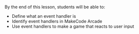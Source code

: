 By the end of this lesson, students will be able to:
- Define what an event handler is
- Identify event handlers in MakeCode Arcade
- Use event handlers to make a game that reacts to user input
